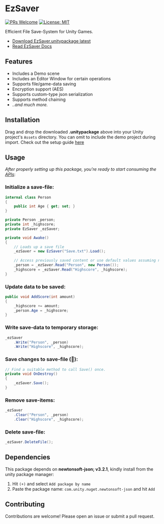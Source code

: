 # EzSaver 
[![PRs Welcome](https://img.shields.io/badge/PRs-welcome-blue)](http://makeapullrequest.com) [![License: MIT](https://img.shields.io/badge/License-MIT-blue)](https://github.com/ebukaracer/ebukaracer/blob/ebukaracer-resources/LICENSE.md)

Efficient File Save-System for Unity Games.
- [Download EzSaver.unitypackage latest](https://github.com/ebukaracer/EzUnityUtils/releases/download/EzSaver-v2.0.0/EzSaver.unitypackage)
- [Read EzSaver Docs](https://github.com/ebukaracer/EzUnityUtils/blob/pkg-EzSaver/DOCS.md)

## Features
- Includes a Demo scene
- Includes an Editor Window for certain operations
- Supports file/game-data saving
- Encryption support (AES)
- Supports custom-type json serialization
- Supports method chaining
- *..and much more.*

## Installation
Drag and drop the downloaded **.unitypackage** above into your Unity project's `Assets` directory. You can omit to include the demo project during import. Check out the setup guide [here](https://github.com/ebukaracer/EzUnityUtils/blob/main/SETUPGUIDE.md)

## Usage
*After properly setting up this package, you're ready to start consuming the [APIs](https://github.com/ebukaracer/EzUnityUtils/blob/pkg-EzSaver/DOCS.md#public-apis)*:

### Initialize a save-file:
``` csharp
internal class Person  
{  
    public int Age { get; set; }  
}

private Person _person;
private int _highscore;
private EzSaver _ezSaver;

private void Awake()  
{
	// Loads up a save file
	_ezSaver = new EzSaver("Save.txt").Load();
	
	// Access previously saved content or use default values assuming not available:
	_person = _ezSaver.Read("Person", new Person());
	_highscore = _ezSaver.Read("Highscore", _highscore);
}
```

### Update data to be saved: 
``` csharp
public void AddScore(int amount)  
{
	_highscore += amount;  
	_person.Age = _highscore;
}
```

### Write save-data to temporary storage:
``` csharp
_ezSaver  
    .Write("Person", _person)  
    .Write("Highscore", _highscore);
```

### Save changes to save-file (📌):
``` csharp
// Find a suitable method to call Save() once.
private void OnDestroy()  
{
	_ezSaver.Save();
}
```

### Remove save-items:
``` csharp
_ezSaver  
    .Clear("Person", _person)  
    .Clear("Highscore", _highscore);
```

### Delete save-file:
``` csharp
_ezSaver.DeleteFile();
```

## Dependencies
This package depends on **newtonsoft-json; v3.2.1**, kindly install from the unity package manager:
1. Hit `(+)` and select `Add package by name` 
2. Paste the package name: `com.unity.nuget.newtonsoft-json` and hit `Add`

## Contributing  
Contributions are welcome! Please open an issue or submit a pull request.